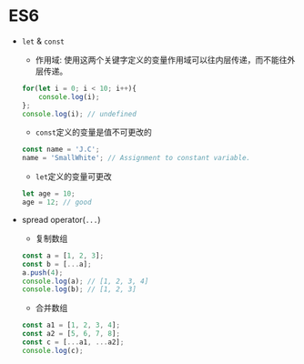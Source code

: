 # ES6

- `let` & `const`
	- 作用域: 使用这两个关键字定义的变量作用域可以往内层传递，而不能往外层传递。
	```js
	for(let i = 0; i < 10; i++){
		console.log(i);
	};
	console.log(i); // undefined
	```
	- `const`定义的变量是值不可更改的
	```js
	const name = 'J.C';
	name = 'SmallWhite'; // Assignment to constant variable.
	```
	- `let`定义的变量可更改
	```js
	let age = 10;
	age = 12; // good
	```

- spread operator(`...`)
	- 复制数组
	```js
	const a = [1, 2, 3];
	const b = [...a];
	a.push(4);
	console.log(a); // [1, 2, 3, 4]
	console.log(b); // [1, 2, 3]
	```
	- 合并数组
	```js
	const a1 = [1, 2, 3, 4];
	const a2 = [5, 6, 7, 8];
	const c = [...a1, ...a2];
	console.log(c);
	```